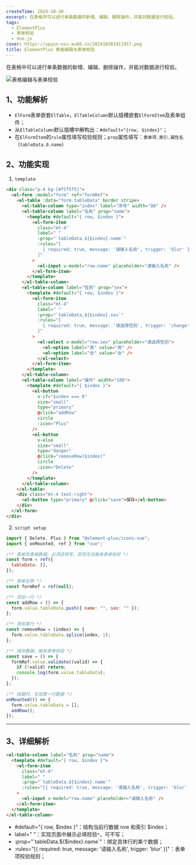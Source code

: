 ```yaml
---
createTime: 2024-10-30
excerpt: 在表格中可以进行单条数据的新增、编辑、删除操作，并能对数据进行校验。
tags:
  - ElementPlus
  - 表单校验
  - Vue.js
cover: https://upyun-oss.mu00.cn/202410301911957.png
title: ElementPlus 表格编辑与表单校验
---
```


<!-- # ElementPlus 表格编辑与表单校验 -->

在表格中可以进行单条数据的新增、编辑、删除操作，并能对数据进行校验。

![表格编辑与表单校验](https://upyun-oss.mu00.cn/202410301906845.png)

## 1、功能解析

- `ElForm`表单嵌套`ElTable`，`ElTableColumn`默认插槽嵌套`ElFormItem`及表单组件；
- 从`ElTableColumn`默认插槽中解构出：`#default="{row, $index}"`；
- 在`ElFormItem`的`rule`属性填写校验规则；`prop`属性填写：`表单项.索引.属性名`（`tableData.0.name`）

## 2、功能实现

1. `template`

```html
<div class="p-4 bg-[#f5f5f5]">
  <el-form :model="form" ref="formRef">
    <el-table :data="form.tableData" border stripe>
      <el-table-column type="index" label="序号" width="80" />
      <el-table-column label="名称" prop="name">
        <template #default="{ row, $index }">
          <el-form-item
            class="mt-4"
            label=" "
            :prop="`tableData.${$index}.name`"
            :rules="[
              { required: true, message: '请输入名称', trigger: 'blur' },
            ]"
          >
            <el-input v-model="row.name" placeholder="请输入名称" />
          </el-form-item>
        </template>
      </el-table-column>
      <el-table-column label="性别" prop="sex">
        <template #default="{ row, $index }">
          <el-form-item
            class="mt-4"
            label=" "
            :prop="`tableData.${$index}.sex`"
            :rules="[
              { required: true, message: '请选择性别', trigger: 'change' },
            ]"
          >
            <el-select v-model="row.sex" placeholder="请选择性别">
              <el-option label="男" value="男" />
              <el-option label="女" value="女" />
            </el-select>
          </el-form-item>
        </template>
      </el-table-column>
      <el-table-column label="操作" width="100">
        <template #default="{ $index }">
          <el-button
            v-if="$index === 0"
            size="small"
            type="primary"
            @click="addRow"
            circle
            :icon="Plus"
          />
          <el-button
            v-else
            size="small"
            type="danger"
            @click="removeRow($index)"
            circle
            :icon="Delete"
          />
        </template>
      </el-table-column>
    </el-table>
    <div class="mt-4 text-right">
      <el-button type="primary" @click="save">保存</el-button>
    </div>
  </el-form>
</div>
```

2. `script setup`

```js
import { Delete, Plus } from "@element-plus/icons-vue";
import { onMounted, ref } from "vue";

/** 表单及表格数据，必须这样写，否则无法触发表单校验 */
const form = ref({
  tableData: [],
});

/** 表单实例 */
const formRef = ref(null);

/** 添加一行 */
const addRow = () => {
  form.value.tableData.push({ name: "", sex: "" });
};

/** 添加某行 */
const removeRow = (index) => {
  form.value.tableData.splice(index, 1);
};

/** 保存数据，触发表单校验 */
const save = () => {
  formRef.value.validate((valid) => {
    if (!valid) return;
    console.log(form.value.tableData);
  });
};

/** 挂载时，生成第一行数据 */
onMounted(() => {
  form.value.tableData = [];
  addRow();
});
```

---

## 3、详细解析

```html
<el-table-column label="名称" prop="name">
  <template #default="{ row, $index }">
    <el-form-item
      class="mt-4"
      label=" "
      :prop="`tableData.${$index}.name`"
      :rules="[{ required: true, message: '请输入名称', trigger: 'blur' }]"
    >
      <el-input v-model="row.name" placeholder="请输入名称" />
    </el-form-item>
  </template>
</el-table-column>
```

- #default="{ row, $index }"：结构当前行数据 row 和索引 $index；
- label=" "：实现页面中展示必填校验`*`，可不写；
- :prop="\`tableData.${$index}.name\`"：绑定具体行的某个数据；
- :rules="[{ required: true, message: '请输入名称', trigger: 'blur' }]"：表单项校验规则；

